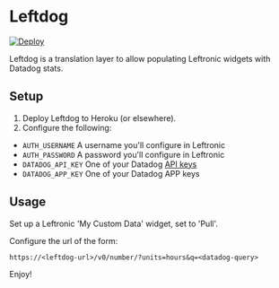 # Leftdog

[![Deploy](https://www.herokucdn.com/deploy/button.png)](https://heroku.com/deploy?template=https://github.com/jbowes/leftdog)

Leftdog is a translation layer to allow populating Leftronic widgets with
Datadog stats.

## Setup

1. Deploy Leftdog to Heroku (or elsewhere).
2. Configure the following:
  - `AUTH_USERNAME` A username you'll configure in Leftronic
  - `AUTH_PASSWORD` A password you'll configure in Leftronic
  - `DATADOG_API_KEY` One of your Datadog [API keys](https://app.datadoghq.com/account/settings#api)
  - `DATADOG_APP_KEY` One of your Datadog APP keys

## Usage

Set up a Leftronic 'My Custom Data' widget, set to 'Pull'.

Configure the url of the form:
```
https://<leftdog-url>/v0/number/?units=hours&q=<datadog-query>
```

Enjoy!
